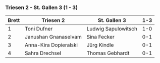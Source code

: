 ### Triesen 2 - St. Gallen 3 (1 - 3)

| Brett | Triesen 2             | St. Gallen 3        | 1-3 |
|-------|-----------------------|---------------------|-----|
| 1     | Toni Dufner           | Ludwig Sapulowitsch | 1-0 |
| 2     | Janushan Gnanaselvam  | Sina Fecker         | 0-1 |
| 3     | Anna-Kira Dopieralski | Jürg Kindle         | 0-1 |
| 4     | Sahra Drechsel        | Thomas Gebhardt     | 0-1 |
